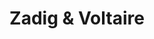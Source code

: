 ---
title: "Zadig & Voltaire"
url: /paris/zadig-et-voltaire-rond-point-des-champs-elysees-marcel-dassault/
shop: vêtements
---